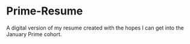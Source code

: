 # Prime-Resume
A digital version of my resume created with the hopes I can get into the January Prime cohort.
